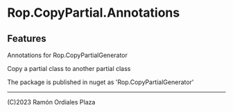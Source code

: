 ﻿# Rop.CopyPartial.Annotations

Features
--------

Annotations for Rop.CopyPartialGenerator

Copy a partial class to another partial class

The package is published in nuget as 'Rop.CopyPartialGenerator'

 ------
 (C)2023 Ramón Ordiales Plaza
